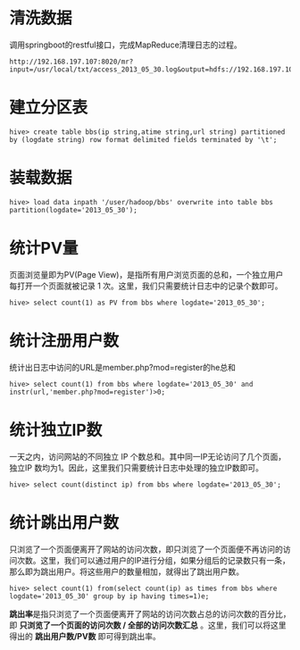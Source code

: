 # 清洗数据
调用springboot的restful接口，完成MapReduce清理日志的过程。
```
http://192.168.197.107:8020/mr?input=/usr/local/txt/access_2013_05_30.log&output=hdfs://192.168.197.107:9000/user/hadoop/bbs
```

# 建立分区表
```
hive> create table bbs(ip string,atime string,url string) partitioned by (logdate string) row format delimited fields terminated by '\t';
```

# 装载数据
```
hive> load data inpath '/user/hadoop/bbs' overwrite into table bbs partition(logdate='2013_05_30');
```

# 统计PV量
页面浏览量即为PV(Page View)，是指所有用户浏览页面的总和，一个独立用户每打开一个页面就被记录 1 次。这里，我们只需要统计日志中的记录个数即可。
```
hive> select count(1) as PV from bbs where logdate='2013_05_30';
```

# 统计注册用户数
统计出日志中访问的URL是member.php?mod=register的he总和
```
hive> select count(1) from bbs where logdate='2013_05_30' and instr(url,'member.php?mod=register')>0;
```

# 统计独立IP数
一天之内，访问网站的不同独立 IP 个数总和。其中同一IP无论访问了几个页面，独立IP 数均为1。因此，这里我们只需要统计日志中处理的独立IP数即可。
```
hive> select count(distinct ip) from bbs where logdate='2013_05_30';
```

# 统计跳出用户数
只浏览了一个页面便离开了网站的访问次数，即只浏览了一个页面便不再访问的访问次数。这里，我们可以通过用户的IP进行分组，如果分组后的记录数只有一条，那么即为跳出用户。将这些用户的数量相加，就得出了跳出用户数。
```
hive> select count(1) from(select count(ip) as times from bbs where logdate='2013_05_30' group by ip having times=1)e;
```

**跳出率**是指只浏览了一个页面便离开了网站的访问次数占总的访问次数的百分比，即 **只浏览了一个页面的访问次数 / 全部的访问次数汇总** 。这里，我们可以将这里得出的 **跳出用户数/PV数** 即可得到跳出率。
